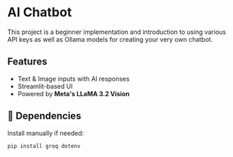 # AI Chatbot

This project is a beginner implementation and introduction to using various API keys as well as Ollama models for creating your very own chatbot.

## Features  
- Text & Image inputs with AI responses  
- Streamlit-based UI  
- Powered by **Meta's LLaMA 3.2 Vision**  

## 🔧 Dependencies

Install manually if needed:

```bash
pip install groq dotenv
```






